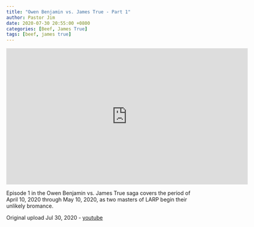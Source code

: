 ```yaml
---
title: "Owen Benjamin vs. James True - Part 1"
author: Pastor Jim
date: 2020-07-30 20:55:00 +0800
categories: [Beef, James True]
tags: [beef, james true]
---
```


<iframe width="640" height="360" scrolling="no" frameborder="0" style="border: none;" src="https://www.bitchute.com/embed/CxIJ92luD2nq/"></iframe>

Episode 1 in the Owen Benjamin vs. James True saga covers the period of April 10, 2020 through May 10, 2020, as two masters of LARP begin their unlikely bromance.



Original upload Jul 30, 2020 - [youtube](https://youtu.be/Kek2RYe3shI)

